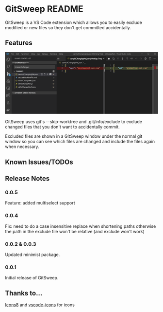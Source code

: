 # GitSweep README

GitSweep is a VS Code extension which allows you to easily exclude modified or new files so they don't get committed accidentally. 

## Features

![gitsweep in action](images/gitSweep.gif)

GitSweep uses git's --skip-worktree and .git/info/exclude to exclude changed files that you don't want to accidentally commit.

Excluded files are shown in a GitSweep window under the normal git window so you can see which files are changed and include the files again when necessary.

<!-- TODO config for skip-worktree or assume-unchanged
## Extension Settings

This extension contributes the following settings:

* `myExtension.enable`: enable/disable this extension
* `myExtension.thing`: set to `blah` to do something
-->
## Known Issues/TODOs

## Release Notes

### 0.0.5

Feature: added multiselect support

### 0.0.4

Fix: need to do a case insensitive replace when shortening paths otherwise the
path in the exclude file won't be relative (and exclude won't work)

### 0.0.2 & 0.0.3

Updated minimist package.

### 0.0.1

Initial release of GitSweep.

## Thanks to...
[Icons8](https://icons8.com) and [vscode-icons](https://github.com/microsoft/vscode-icons) for icons